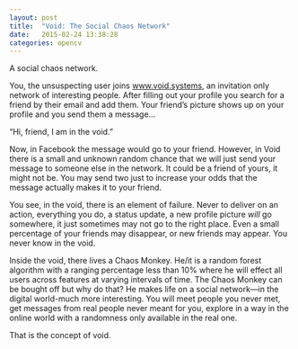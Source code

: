 ```yaml
---
layout: post
title:  "Void: The Social Chaos Network"
date:   2015-02-24 13:38:28
categories: opencv
---
```


A social chaos network.

You, the unsuspecting user joins www.void.systems, an invitation only network of interesting people. After filling out your profile you search for a friend by their email and add them. Your friend’s picture shows up on your profile and you send them a message…

“Hi, friend, I am in the void.”

Now, in Facebook the message would go to your friend. However, in Void there is a small and unknown random chance that we will just send your message to someone else in the network. It could be a friend of yours, it might not be. You may send two just to increase your odds that the message actually makes it to your friend.

You see, in the void, there is an element of failure. Never to deliver on an action, everything you do, a status update, a new profile picture *will* go somewhere, it just sometimes may not go to the right place. Even a small percentage of your friends may disappear, or new friends may appear. You never know in the void.

Inside the void, there lives a Chaos Monkey. He/it is a random forest algorithm with a ranging percentage less than 10% where he will effect all users across features at varying intervals of time. The Chaos Monkey can be bought off but why do that? He makes life on a social network—in the digital world-much more interesting. You will meet people you never met, get messages from real people never meant for you, explore in a way in the online world with a randomness only available in the real one.

That is the concept of void.